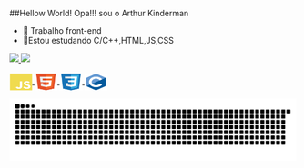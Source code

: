 ##Hellow World!
  Opa!!! sou o Arthur Kinderman

- 🔭 Trabalho front-end
- 🌱Estou estudando C/C++,HTML,JS,CSS

<div>
  <a href="https://github.com/arthurkinderman">
  <img height="180em" src="https://github-readme-stats.vercel.app/api?username=arthurkinderman&show_icons=true&theme=dark&include_all_commits=true&count_private=true"/>
  <img height="180em" src="https://github-readme-stats.vercel.app/api/top-langs/?username=arthurkinderman&layout=compact&langs_count=7&theme=dark"/>
</div>
  
  <div style="display: inline_block"><br>
  <img align="center" alt="arthur-Js" height="30" width="40" src="https://raw.githubusercontent.com/devicons/devicon/master/icons/javascript/javascript-plain.svg">
  <img align="center" alt="arthur-HTML" height="30" width="40" src="https://raw.githubusercontent.com/devicons/devicon/master/icons/html5/html5-original.svg">
  <img align="center" alt="arthur-CSS" height="30" width="40" src="https://raw.githubusercontent.com/devicons/devicon/master/icons/css3/css3-original.svg">
  <img align="center" alt="Rafa-Csharp" height="30" width="40" src="https://raw.githubusercontent.com/devicons/devicon/master/icons/c/c-original.svg">
</div>
  
  ![Snake animation](https://github.com/arthurkinderman/arthurkinderman/blob/output/github-contribution-grid-snake.svg)
 
